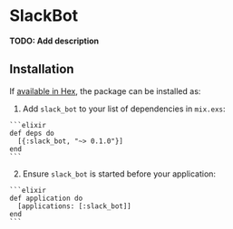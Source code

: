 # SlackBot

**TODO: Add description**

## Installation

If [available in Hex](https://hex.pm/docs/publish), the package can be installed as:

  1. Add `slack_bot` to your list of dependencies in `mix.exs`:

    ```elixir
    def deps do
      [{:slack_bot, "~> 0.1.0"}]
    end
    ```

  2. Ensure `slack_bot` is started before your application:

    ```elixir
    def application do
      [applications: [:slack_bot]]
    end
    ```

